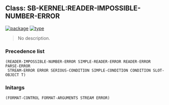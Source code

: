 ## Class: SB-KERNEL:READER-IMPOSSIBLE-NUMBER-ERROR
[![package](https://img.shields.io/badge/Package-SB--KERNEL-5f9ea0.svg?style=social&colorA=999999)](../) [![type](https://img.shields.io/badge/Type-Class-5f9ea0.svg?style=social&colorA=999999)](../#class) 

> No description.

### Precedence list
```
(READER-IMPOSSIBLE-NUMBER-ERROR SIMPLE-READER-ERROR READER-ERROR PARSE-ERROR
 STREAM-ERROR ERROR SERIOUS-CONDITION SIMPLE-CONDITION CONDITION SLOT-OBJECT T)
```
### Initargs
```
(FORMAT-CONTROL FORMAT-ARGUMENTS STREAM ERROR)
```
